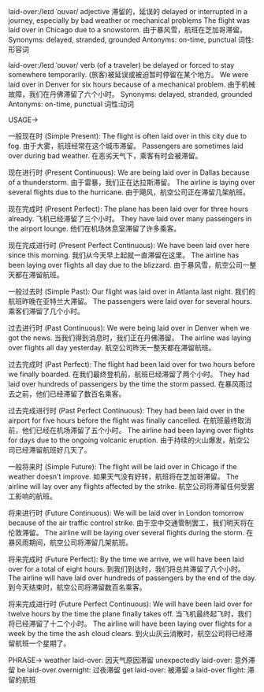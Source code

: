 laid-over:/leɪd ˈoʊvər/
adjective
滞留的，延误的
delayed or interrupted in a journey, especially by bad weather or mechanical problems
The flight was laid over in Chicago due to a snowstorm. 由于暴风雪，航班在芝加哥滞留。
Synonyms: delayed, stranded, grounded
Antonyms: on-time, punctual
词性:形容词

laid-over:/leɪd ˈoʊvər/
verb
(of a traveler) be delayed or forced to stay somewhere temporarily.
(旅客)被延误或被迫暂时停留在某个地方。
We were laid over in Denver for six hours because of a mechanical problem. 由于机械故障，我们在丹佛滞留了六个小时。
Synonyms: delayed, stranded, grounded
Antonyms: on-time, punctual
词性:动词


USAGE->

一般现在时 (Simple Present):
The flight is often laid over in this city due to fog.  由于大雾，航班经常在这个城市滞留。
Passengers are sometimes laid over during bad weather.  在恶劣天气下，乘客有时会被滞留。


现在进行时 (Present Continuous):
We are being laid over in Dallas because of a thunderstorm.  由于雷暴，我们正在达拉斯滞留。
The airline is laying over several flights due to the hurricane.  由于飓风，航空公司正在滞留几架航班。


现在完成时 (Present Perfect):
The plane has been laid over for three hours already.  飞机已经滞留了三个小时。
They have laid over many passengers in the airport lounge.  他们在机场休息室滞留了许多乘客。


现在完成进行时 (Present Perfect Continuous):
We have been laid over here since this morning.  我们从今天早上起就一直滞留在这里。
The airline has been laying over flights all day due to the blizzard.  由于暴风雪，航空公司一整天都在滞留航班。


一般过去时 (Simple Past):
Our flight was laid over in Atlanta last night.  我们的航班昨晚在亚特兰大滞留。
The passengers were laid over for several hours.  乘客们滞留了几个小时。


过去进行时 (Past Continuous):
We were being laid over in Denver when we got the news.  当我们得到消息时，我们正在丹佛滞留。
The airline was laying over flights all day yesterday.  航空公司昨天一整天都在滞留航班。


过去完成时 (Past Perfect):
The flight had been laid over for two hours before we finally boarded.  在我们最终登机前，航班已经滞留了两个小时。
They had laid over hundreds of passengers by the time the storm passed.  在暴风雨过去之前，他们已经滞留了数百名乘客。


过去完成进行时 (Past Perfect Continuous):
They had been laid over in the airport for five hours before the flight was finally cancelled.  在航班最终取消前，他们已经在机场滞留了五个小时。
The airline had been laying over flights for days due to the ongoing volcanic eruption.  由于持续的火山爆发，航空公司已经滞留航班好几天了。


一般将来时 (Simple Future):
The flight will be laid over in Chicago if the weather doesn't improve.  如果天气没有好转，航班将在芝加哥滞留。
The airline will lay over any flights affected by the strike.  航空公司将滞留任何受罢工影响的航班。


将来进行时 (Future Continuous):
We will be laid over in London tomorrow because of the air traffic control strike.  由于空中交通管制罢工，我们明天将在伦敦滞留。
The airline will be laying over several flights during the storm.  在暴风雨期间，航空公司将滞留几架航班。


将来完成时 (Future Perfect):
By the time we arrive, we will have been laid over for a total of eight hours.  到我们到达时，我们将总共滞留了八个小时。
The airline will have laid over hundreds of passengers by the end of the day.  到今天结束时，航空公司将滞留数百名乘客。


将来完成进行时 (Future Perfect Continuous):
We will have been laid over for twelve hours by the time the plane finally takes off.  当飞机最终起飞时，我们将已经滞留了十二个小时。
The airline will have been laying over flights for a week by the time the ash cloud clears.  到火山灰云消散时，航空公司将已经滞留航班一个星期了。


PHRASE->
weather laid-over: 因天气原因滞留
unexpectedly laid-over:  意外滞留
be laid-over overnight:  过夜滞留
get laid-over: 被滞留
a laid-over flight: 滞留的航班
